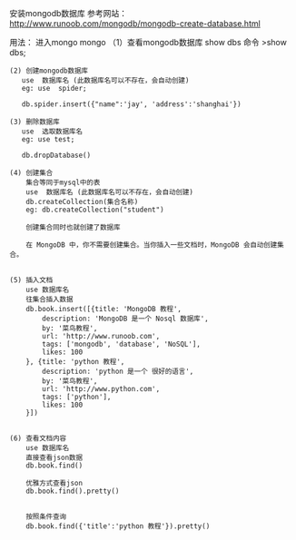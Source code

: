 安装mongodb数据库
  参考网站：http://www.runoob.com/mongodb/mongodb-create-database.html

  用法：
     进入mongo
     mongo
    （1）查看mongodb数据库
       show dbs 命令
       >show dbs;


    (2) 创建mongodb数据库
       use  数据库名 (此数据库名可以不存在，会自动创建)
       eg: use  spider;

       db.spider.insert({"name":'jay', 'address':'shanghai'})

    (3) 删除数据库
       use  选取数据库名
       eg: use test;

       db.dropDatabase()

    (4) 创建集合
        集合等同于mysql中的表
        use  数据库名 (此数据库名可以不存在，会自动创建)
        db.createCollection(集合名称)
        eg: db.createCollection("student")

        创建集合同时也就创建了数据库

        在 MongoDB 中，你不需要创建集合。当你插入一些文档时，MongoDB 会自动创建集合。


    (5) 插入文档
        use 数据库名
        往集合插入数据
        db.book.insert([{title: 'MongoDB 教程',
            description: 'MongoDB 是一个 Nosql 数据库',
            by: '菜鸟教程',
            url: 'http://www.runoob.com',
            tags: ['mongodb', 'database', 'NoSQL'],
            likes: 100
        }, {title: 'python 教程',
            description: 'python 是一个 很好的语言',
            by: '菜鸟教程',
            url: 'http://www.python.com',
            tags: ['python'],
            likes: 100
        }])


    (6) 查看文档内容
        use 数据库名
        直接查看json数据
        db.book.find()

        优雅方式查看json
        db.book.find().pretty()


        按照条件查询
        db.book.find({'title':'python 教程'}).pretty()

